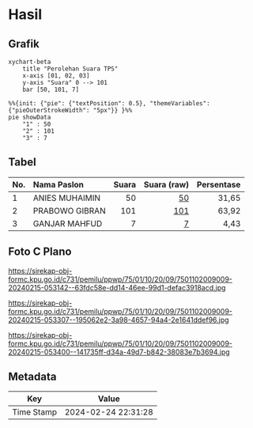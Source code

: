 # Hasil

## Grafik

```mermaid
xychart-beta
    title "Perolehan Suara TPS"
    x-axis [01, 02, 03]
    y-axis "Suara" 0 --> 101
    bar [50, 101, 7]
```

```mermaid
%%{init: {"pie": {"textPosition": 0.5}, "themeVariables": {"pieOuterStrokeWidth": "5px"}} }%%
pie showData
    "1" : 50
    "2" : 101
    "3" : 7
```

## Tabel

| No. | Nama Paslon    | Suara | Suara (raw) | Persentase |
|:--- |:-------------- | -----:| -----------:| ----------:|
| 1   | ANIES MUHAIMIN | 50    | [50][p-1]   | 31,65      |
| 2   | PRABOWO GIBRAN | 101   | [101][p-2]  | 63,92      |
| 3   | GANJAR MAHFUD  | 7     | [7][p-3]    | 4,43       |


[p-1]: https://github.com/gigit-pemilu/pemilu-2024-75-gorontalo/blob/main/pilpres/hitung-suara/sub/75-gorontalo/sub/01-gorontalo/sub/10-telaga-biru/sub/2009-pentadio-barat/sub/009-tps/sub/paslon-1.txt
[p-2]: https://github.com/gigit-pemilu/pemilu-2024-75-gorontalo/blob/main/pilpres/hitung-suara/sub/75-gorontalo/sub/01-gorontalo/sub/10-telaga-biru/sub/2009-pentadio-barat/sub/009-tps/sub/paslon-2.txt
[p-3]: https://github.com/gigit-pemilu/pemilu-2024-75-gorontalo/blob/main/pilpres/hitung-suara/sub/75-gorontalo/sub/01-gorontalo/sub/10-telaga-biru/sub/2009-pentadio-barat/sub/009-tps/sub/paslon-3.txt

## Foto C Plano

https://sirekap-obj-formc.kpu.go.id/c731/pemilu/ppwp/75/01/10/20/09/7501102009009-20240215-053142--63fdc58e-dd14-46ee-99d1-defac3918acd.jpg

https://sirekap-obj-formc.kpu.go.id/c731/pemilu/ppwp/75/01/10/20/09/7501102009009-20240215-053307--195062e2-3a98-4657-94a4-2e1641ddef96.jpg

https://sirekap-obj-formc.kpu.go.id/c731/pemilu/ppwp/75/01/10/20/09/7501102009009-20240215-053400--141735ff-d34a-49d7-b842-38083e7b3694.jpg


## Metadata

| Key        | Value               |
| ---------- | ------------------- |
| Time Stamp | 2024-02-24 22:31:28 |




